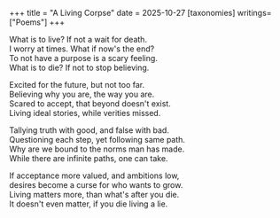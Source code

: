 +++
title = "A Living Corpse"
date = 2025-10-27
[taxonomies]
writings=["Poems"]
+++

What is to live? If not a wait for death.  
I worry at times. What if now's the end?  
To not have a purpose is a scary feeling.  
What is to die? If not to stop believing.  

Excited for the future, but not too far.  
Believing why you are, the way you are.  
Scared to accept, that beyond doesn't exist.  
Living ideal stories, while verities missed.  

Tallying truth with good, and false with bad.  
Questioning each step, yet following same path.  
Why are we bound to the norms man has made.  
While there are infinite paths, one can take.  

If acceptance more valued, and ambitions low,  
desires become a curse for who wants to grow.  
Living matters more, than what's after you die.  
It doesn't even matter, if you die living a lie.  
